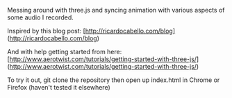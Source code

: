 Messing around with three.js and syncing animation with various aspects of some audio I recorded.

Inspired by this blog post: [http://ricardocabello.com/blog] (http://ricardocabello.com/blog)

And with help getting started from here: [http://www.aerotwist.com/tutorials/getting-started-with-three-js/] (http://www.aerotwist.com/tutorials/getting-started-with-three-js/)

To try it out, git clone the repository then open up index.html in Chrome or Firefox (haven't tested it elsewhere)

